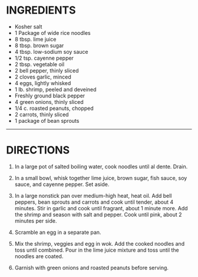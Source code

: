 # INGREDIENTS
- Kosher salt
- 1 Package of wide rice noodles
- 8 tbsp. lime juice
- 8 tbsp. brown sugar
- 4 tbsp. low-sodium soy sauce
- 1/2 tsp. cayenne pepper
- 2 tbsp. vegetable oil
- 2 bell pepper, thinly sliced
- 2 cloves garlic, minced
- 4 eggs, lightly whisked
- 1 lb. shrimp, peeled and deveined
- Freshly ground black pepper
- 4 green onions, thinly sliced
- 1/4 c. roasted peanuts, chopped
- 2 carrots, thinly sliced
- 1 package of bean sprouts
 
 ---
 
# DIRECTIONS

1. In a large pot of salted boiling water, cook noodles until al dente. Drain.


2. In a small bowl, whisk together lime juice, brown sugar, fish sauce, soy sauce, and cayenne pepper. Set aside.


3. In a large nonstick pan over medium-high heat, heat oil. Add bell peppers, bean sprouts and carrots and cook until tender, about 4 minutes. Stir in garlic and cook until fragrant, about 1 minute more. Add the shrimp and season with salt and pepper. Cook until pink, about 2 minutes per side.


4. Scramble an egg in a separate pan.


5. Mix the shrimp, veggies and egg in wok. Add the cooked noodles and toss until combined. Pour in the lime juice mixture and toss until the noodles are coated.


5. Garnish with green onions and roasted peanuts before serving.
